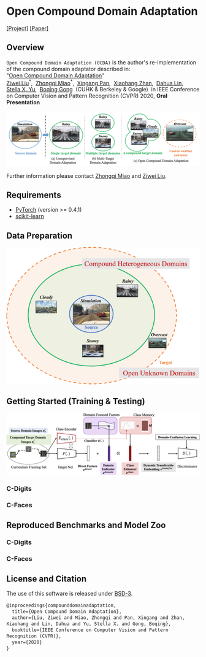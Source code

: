 # Open Compound Domain Adaptation

[[Project]](https://liuziwei7.github.io/projects/CompoundDomain.html) [[Paper]](https://arxiv.org/abs/1909.03403)

## Overview
`Open Compound Domain Adaptation (OCDA)` is the author's re-implementation of the compound domain adaptator described in:  
"[Open Compound Domain Adaptation](https://arxiv.org/abs/1909.03403)"   
[Ziwei Liu](https://liuziwei7.github.io/)<sup>\*</sup>,&nbsp; [Zhongqi Miao](https://github.com/zhmiao)<sup>\*</sup>,&nbsp; [Xingang Pan](https://xingangpan.github.io/),&nbsp; [Xiaohang Zhan](https://xiaohangzhan.github.io/),&nbsp; [Dahua Lin](http://dahua.me/),&nbsp; [Stella X. Yu](https://www1.icsi.berkeley.edu/~stellayu/),&nbsp; [Boqing Gong](http://boqinggong.info/)&nbsp; (CUHK & Berkeley & Google)&nbsp; 
in IEEE Conference on Computer Vision and Pattern Recognition (CVPR) 2020, **Oral Presentation**

<img src='./assets/intro.png' width=800>

Further information please contact [Zhongqi Miao](mailto:zhongqi.miao@berkeley.edu) and [Ziwei Liu](https://liuziwei7.github.io/).

## Requirements
* [PyTorch](https://pytorch.org/) (version >= 0.4.1)
* [scikit-learn](https://scikit-learn.org/stable/)

## Data Preparation

<img src='./assets/dataset.png' width=800>



## Getting Started (Training & Testing)

<img src='./assets/pipeline.png' width=800>

### C-Digits



### C-Faces



## Reproduced Benchmarks and Model Zoo

### C-Digits


### C-Faces



## License and Citation
The use of this software is released under [BSD-3](https://github.com/zhmiao/OpenCompoundDomainAdaptation-OCDA/blob/master/LICENSE).
```
@inproceedings{compounddomainadaptation,
  title={Open Compound Domain Adaptation},
  author={Liu, Ziwei and Miao, Zhongqi and Pan, Xingang and Zhan, Xiaohang and Lin, Dahua and Yu, Stella X. and Gong, Boqing},
  booktitle={IEEE Conference on Computer Vision and Pattern Recognition (CVPR)},
  year={2020}
}
```
